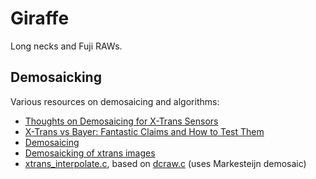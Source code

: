 # Giraffe

Long necks and Fuji RAWs.

## Demosaicking

Various resources on demosaicing and algorithms:

* [Thoughts on Demosaicing for X-Trans Sensors](http://www.public.asu.edu/~cdchapm2/generalizing-ahd-to-xtrans/index.html)
* [X-Trans vs Bayer: Fantastic Claims and How to Test Them](https://medium.com/@nevermindhim/x-trans-vs-bayer-fantastic-claims-and-how-to-test-them-475b4f1b7fae)
* [Demosaicing](http://dantorop.info/project/demosaic/)
* [Demosaicking of xtrans images](http://xtransdemosaicking.blogspot.com/)
* [xtrans_interpolate.c](https://gist.github.com/TJC/09920b086911ad3a24a4), based on [dcraw.c](https://www.cybercom.net/~dcoffin/dcraw/dcraw.c) (uses Markesteijn demosaic)
